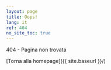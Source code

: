 ```yaml
---
layout: page
title: Oops!
lang: it
ref: 404
no_site_toc: true
---
```


404 - Pagina non trovata

[Torna alla homepage]({{ site.baseurl }}/)
